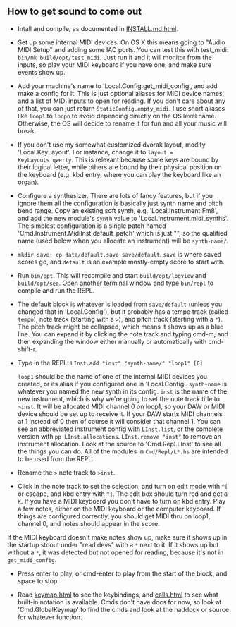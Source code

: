 ## How to get sound to come out

- Intall and compile, as documented in [INSTALL.md.html](INSTALL.md.html).

- Set up some internal MIDI devices.  On OS X this means going to "Audio MIDI
Setup" and adding some IAC ports.  You can test this with test_midi:
`bin/mk build/opt/test_midi`.  Just run it and it will monitor from the inputs,
so play your MIDI keyboard if you have one, and make sure events show up.

- Add your machine's name to 'Local.Config.get_midi_config', and add make a
config for it.  This is just optional aliases for MIDI device names, and a list
of MIDI inputs to open for reading.  If you don't care about any of that,
you can just return `StaticConfig.empty_midi`.  I use short aliases like
`loop1` to `loopn` to avoid depending directly on the OS level name.
Otherwise, the OS will decide to rename it for fun and all your music will
break.

- If you don't use my somewhat customized dvorak layout, modify
'Local.KeyLayout'.  For instance, change it to `layout = KeyLayouts.qwerty`.
This is relevant because some keys are bound by their logical letter, while
others are bound by their physical position on the keyboard (e.g. kbd entry,
where you can play the keyboard like an organ).

- Configure a synthesizer.  There are lots of fancy features, but if you ignore
them all the configuration is basically just synth name and pitch bend range.
Copy an existing soft synth, e.g. 'Local.Instrument.Fm8', and add the new
module's `synth` value to 'Local.Instrument.midi_synths'.  The simplest
configuration is a single patch named 'Cmd.Instrument.MidiInst.default_patch'
which is just "", so the qualified name (used below when you allocate an
instrument) will be `synth-name/`.

- `mkdir save; cp data/default.save save/default`.  `save` is where saved
scores go, and `default` is an example mostly-empty score to start with.

- Run `bin/opt`.  This will recompile and start `build/opt/logview` and
`build/opt/seq`.  Open another terminal window and type `bin/repl` to compile
and run the REPL.

- The default block is whatever is loaded from `save/default` (unless you
changed that in 'Local.Config'), but it probably has a tempo track (called
`tempo`), note track (starting with a `>`), and pitch track (starting with a
`*`).  The pitch track might be collapsed, which means it shows up as a blue
line.  You can expand it by clicking the note track and typing cmd-m, and then
expanding the window either manually or automatically with cmd-shift-r.

- Type in the REPL: `LInst.add "inst" "synth-name/" "loop1" [0]`

    `loop1` should be the name of one of the internal MIDI devices you created,
or its alias if you configured one in 'Local.Config'.  `synth-name` is whatever
you named the new synth in its config.  `inst` is the name of the new
instrument, which is why we're going to set the note track title to `>inst`.
It will be allocated MIDI channel 0 on loop1, so your DAW or MIDI device should
be set up to receive it.  If your DAW starts MIDI channels at 1 instead of 0
then of course it will consider that channel 1.  You can see an abbreviated
instrument config with `LInst.list`, or the complete version with `pp
LInst.allocations`.  `LInst.remove "inst"` to remove an instrument allocation.
Look at the source to 'Cmd.Repl.LInst' to see all the things you can do.  All
of the modules in `Cmd/Repl/L*.hs` are intended to be used from the REPL.

- Rename the `>` note track to `>inst`.

- Click in the note track to set the selection, and turn on edit mode with `^[`
or escape, and kbd entry with `^]`.  The edit box should turn red and get a
`K`.  If you have a MIDI keyboard you don't have to turn on kbd entry.  Play a
few notes, either on the MIDI keyboard or the computer keyboard.  If things are
configured correctly, you should get MIDI thru on loop1, channel 0, and notes
should appear in the score.

If the MIDI keyboard doesn't make notes show up, make sure it shows up in the
startup stdout under "read devs" with a `*` next to it.  If it shows up but
without a `*`, it was detected but not opened for reading, because it's not in
`get_midi_config`.

- Press enter to play, or cmd-enter to play from the start of the block, and
space to stop.

- Read [keymap.html](keymap.html) to see the keybindings, and
[calls.html](calls.html) to see what built-in notation is available.  Cmds
don't have docs for now, so look at 'Cmd.GlobalKeymap' to find the cmds and
look at the haddock or source for whatever function.
